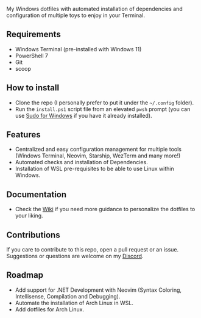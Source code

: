 My Windows dotfiles with automated installation of dependencies and configuration of multiple toys to enjoy in your Terminal.

## Requirements

- Windows Terminal (pre-installed with Windows 11)
- PowerShell 7
- Git
- scoop

## How to install

- Clone the repo (I personally prefer to put it under the `~/.config` folder).
- Run the `install.ps1` script file from an elevated `pwsh` prompt (you can use [Sudo for Windows](https://github.com/gerardog/gsudo) if you have it already installed).

## Features

- Centralized and easy configuration management for multiple tools (Windows Terminal, Neovim, Starship, WezTerm and many more!)
- Automated checks and installation of Dependencies.
- Installation of WSL pre-requisites to be able to use Linux within Windows.

## Documentation

- Check the [Wiki]() if you need more guidance to personalize the dotfiles to your liking.

## Contributions

If you care to contribute to this repo, open a pull request or an issue. Suggestions or questions are welcome on my [Discord]().

## Roadmap

- Add support for .NET Development with Neovim (Syntax Coloring, Intellisense, Compilation and Debugging).
- Automate the installation of Arch Linux in WSL.
- Add dotfiles for Arch Linux.
